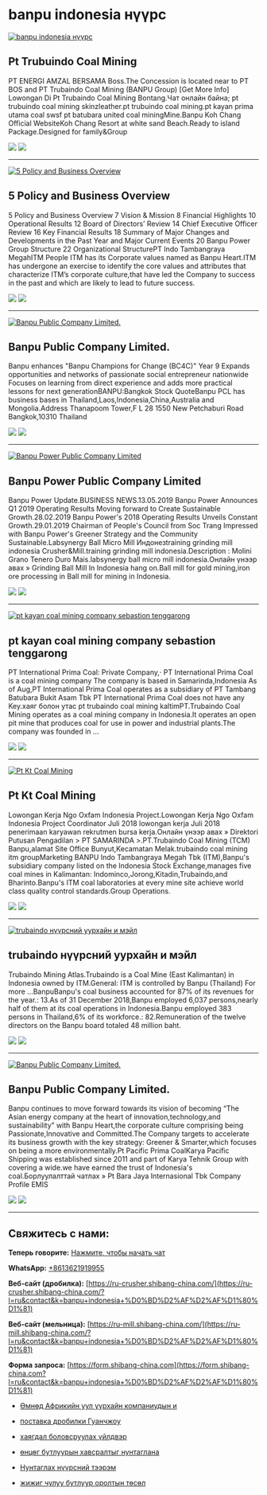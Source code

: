 # banpu indonesia нүүрс

<a href="https://swt.shibang-china.com/?l=ru&img&k=banpu+indonesia+%D0%BD%D2%AF%D2%AF%D1%80%D1%81" target="_blank">![banpu indonesia нүүрс](http://static.shibang-china.com/all-800x300/1453.jpg)</a>

## Pt Trubuindo Coal Mining
PT ENERGI AMZAL BERSAMA Boss.The Concession is located near to PT BOS and PT Trubaindo Coal Mining (BANPU Group) [Get More Info] Lowongan Di Pt Trubaindo Coal Mining Bontang.Чат онлайн байна; pt trubuindo coal mining skinzleather.pt trubuindo coal mining.pt kayan prima utama coal swsf pt batubara united coal miningMine.Banpu Koh Chang Official WebsiteKoh Chang Resort at white sand Beach.Ready to island Package.Designed for family&amp;Group


<a href="https://whatsapp.shibangsoft.com/WhatsApp.php" target="_blank" title="WhatsApp">![](http://static.shibang-china.com/icon/whatsapp.png)</a> <a href="https://swt.shibang-china.com/?l=ru&icon&k=banpu+indonesia+%D0%BD%D2%AF%D2%AF%D1%80%D1%81" target="_blank">![](http://static.shibang-china.com/icon/chat-ru.png)</a>

---

<a href="https://swt.shibang-china.com/?l=ru&img&k=banpu+indonesia+%D0%BD%D2%AF%D2%AF%D1%80%D1%81" target="_blank">![5 Policy and Business Overview](http://static.shibang-china.com/all-800x300/1406.jpg)</a>

## 5 Policy and Business Overview
5 Policy and Business Overview 7 Vision &amp; Mission 8 Financial Highlights 10 Operational Results 12 Board of Directors’ Review 14 Chief Executive Officer Review 16 Key Financial Results 18 Summary of Major Changes and Developments in the Past Year and Major Current Events 20 Banpu Power Group Structure 22 Organizational StructurePT Indo Tambangraya MegahITM People ITM has its Corporate values named as Banpu Heart.ITM has undergone an exercise to identify the core values and attributes that characterize ITM’s corporate culture,that have led the Company to success in the past and which are likely to lead to future success.


<a href="https://whatsapp.shibangsoft.com/WhatsApp.php" target="_blank" title="WhatsApp">![](http://static.shibang-china.com/icon/whatsapp.png)</a> <a href="https://swt.shibang-china.com/?l=ru&icon&k=banpu+indonesia+%D0%BD%D2%AF%D2%AF%D1%80%D1%81" target="_blank">![](http://static.shibang-china.com/icon/chat-ru.png)</a>

---

<a href="https://swt.shibang-china.com/?l=ru&img&k=banpu+indonesia+%D0%BD%D2%AF%D2%AF%D1%80%D1%81" target="_blank">![Banpu Public Company Limited.](http://static.shibang-china.com/all-800x300/1198.jpg)</a>

## Banpu Public Company Limited.
Banpu enhances &quot;Banpu Champions for Change (BC4C)&quot; Year 9 Expands opportunities and networks of passionate social entrepreneur nationwide Focuses on learning from direct experience and adds more practical lessons for next generationBANPU:Bangkok Stock QuoteBanpu PCL has business bases in Thailand,Laos,Indonesia,China,Australia and Mongolia.Address Thanapoom Tower,F L 28 1550 New Petchaburi Road Bangkok,10310 Thailand


<a href="https://whatsapp.shibangsoft.com/WhatsApp.php" target="_blank" title="WhatsApp">![](http://static.shibang-china.com/icon/whatsapp.png)</a> <a href="https://swt.shibang-china.com/?l=ru&icon&k=banpu+indonesia+%D0%BD%D2%AF%D2%AF%D1%80%D1%81" target="_blank">![](http://static.shibang-china.com/icon/chat-ru.png)</a>

---

<a href="https://swt.shibang-china.com/?l=ru&img&k=banpu+indonesia+%D0%BD%D2%AF%D2%AF%D1%80%D1%81" target="_blank">![Banpu Power Public Company Limited](http://static.shibang-china.com/all-800x300/576.jpg)</a>

## Banpu Power Public Company Limited
Banpu Power Update.BUSINESS NEWS.13.05.2019 Banpu Power Announces Q1 2019 Operating Results Moving forward to Create Sustainable Growth.28.02.2019 Banpu Power's 2018 Operating Results Unveils Constant Growth.29.01.2019 Chairman of People's Council from Soc Trang Impressed with Banpu Power's Greener Strategy and the Community Sustainable.Labsynergy Ball Micro Mill Индонезtraining grinding mill indonesia Crusher&amp;Mill.training grinding mill indonesia.Description : Molini Grano Tenero Duro Mais.labsynergy ball micro mill indonesia.Онлайн үнээр авах &#187; Grinding Ball Mill In Indonesia hang on.Ball mill for gold mining,iron ore processing in Ball mill for mining in Indonesia.


<a href="https://whatsapp.shibangsoft.com/WhatsApp.php" target="_blank" title="WhatsApp">![](http://static.shibang-china.com/icon/whatsapp.png)</a> <a href="https://swt.shibang-china.com/?l=ru&icon&k=banpu+indonesia+%D0%BD%D2%AF%D2%AF%D1%80%D1%81" target="_blank">![](http://static.shibang-china.com/icon/chat-ru.png)</a>

---

<a href="https://swt.shibang-china.com/?l=ru&img&k=banpu+indonesia+%D0%BD%D2%AF%D2%AF%D1%80%D1%81" target="_blank">![pt kayan coal mining company sebastion tenggarong](http://static.shibang-china.com/all-800x300/360.jpg)</a>

## pt kayan coal mining company sebastion tenggarong
PT International Prima Coal: Private Company,&#183; PT International Prima Coal is a coal mining company The company is based in Samarinda,Indonesia As of Aug,PT International Prima Coal operates as a subsidiary of PT Tambang Batubara Bukit Asam Tbk PT International Prima Coal does not have any Key.хаяг болон утас pt trubaindo coal mining kaltimPT.Trubaindo Coal Mining operates as a coal mining company in Indonesia.It operates an open pit mine that produces coal for use in power and industrial plants.The company was founded in …


<a href="https://whatsapp.shibangsoft.com/WhatsApp.php" target="_blank" title="WhatsApp">![](http://static.shibang-china.com/icon/whatsapp.png)</a> <a href="https://swt.shibang-china.com/?l=ru&icon&k=banpu+indonesia+%D0%BD%D2%AF%D2%AF%D1%80%D1%81" target="_blank">![](http://static.shibang-china.com/icon/chat-ru.png)</a>

---

<a href="https://swt.shibang-china.com/?l=ru&img&k=banpu+indonesia+%D0%BD%D2%AF%D2%AF%D1%80%D1%81" target="_blank">![Pt Kt Coal Mining](http://static.shibang-china.com/all-800x300/1338.jpg)</a>

## Pt Kt Coal Mining
Lowongan Kerja Ngo Oxfam Indonesia Project.Lowongan Kerja Ngo Oxfam Indonesia Project Coordinator Juli 2018 lowongan kerja Juli 2018 penerimaan karyawan rekrutmen bursa kerja.Онлайн үнээр авах &#187; Direktori Putusan Pengadilan &gt; PT SAMARINDA &gt;.PT.Trubaindo Coal Mining (TCM) Banpu,alamat Site Office Bunyut,Kecamatan Melak.trubaindo coal mining itm groupMarketing BANPU Indo Tambangraya Megah Tbk (ITM),Banpu's subsidiary company listed on the Indonesia Stock Exchange,manages five coal mines in Kalimantan: Indominco,Jorong,Kitadin,Trubaindo,and Bharinto.Banpu's ITM coal laboratories at every mine site achieve world class quality control standards.Group Operations.


<a href="https://whatsapp.shibangsoft.com/WhatsApp.php" target="_blank" title="WhatsApp">![](http://static.shibang-china.com/icon/whatsapp.png)</a> <a href="https://swt.shibang-china.com/?l=ru&icon&k=banpu+indonesia+%D0%BD%D2%AF%D2%AF%D1%80%D1%81" target="_blank">![](http://static.shibang-china.com/icon/chat-ru.png)</a>

---

<a href="https://swt.shibang-china.com/?l=ru&img&k=banpu+indonesia+%D0%BD%D2%AF%D2%AF%D1%80%D1%81" target="_blank">![trubaindo нүүрсний уурхайн и мэйл](http://static.shibang-china.com/all-800x300/1192.jpg)</a>

## trubaindo нүүрсний уурхайн и мэйл
Trubaindo Mining Atlas.Trubaindo is a Coal Mine (East Kalimantan) in Indonesia owned by ITM.General: ITM is controlled by Banpu (Thailand) For more …BanpuBanpu's coal business accounted for 87% of its revenues for the year.: 13.As of 31 December 2018,Banpu employed 6,037 persons,nearly half of them at its coal operations in Indonesia.Banpu employed 383 persons in Thailand,6% of its workforce.: 82.Remuneration of the twelve directors on the Banpu board totaled 48 million baht.


<a href="https://whatsapp.shibangsoft.com/WhatsApp.php" target="_blank" title="WhatsApp">![](http://static.shibang-china.com/icon/whatsapp.png)</a> <a href="https://swt.shibang-china.com/?l=ru&icon&k=banpu+indonesia+%D0%BD%D2%AF%D2%AF%D1%80%D1%81" target="_blank">![](http://static.shibang-china.com/icon/chat-ru.png)</a>

---

<a href="https://swt.shibang-china.com/?l=ru&img&k=banpu+indonesia+%D0%BD%D2%AF%D2%AF%D1%80%D1%81" target="_blank">![Banpu Public Company Limited.](http://static.shibang-china.com/all-800x300/25.jpg)</a>

## Banpu Public Company Limited.
Banpu continues to move forward towards its vision of becoming “The Asian energy company at the heart of innovation,technology,and sustainability” with Banpu Heart,the corporate culture comprising being Passionate,Innovative and Committed.The Company targets to accelerate its business growth with the key strategy: Greener &amp; Smarter,which focuses on being a more environmentally.Pt Pacific Prima CoalKarya Pacific Shipping was established since 2011 and part of Karya Tehnik Group with covering a wide.we have earned the trust of Indonesia's coal.Борлуулалттай чатлах &#187; Pt Bara Jaya Internasional Tbk Company Profile EMIS


<a href="https://whatsapp.shibangsoft.com/WhatsApp.php" target="_blank" title="WhatsApp">![](http://static.shibang-china.com/icon/whatsapp.png)</a> <a href="https://swt.shibang-china.com/?l=ru&icon&k=banpu+indonesia+%D0%BD%D2%AF%D2%AF%D1%80%D1%81" target="_blank">![](http://static.shibang-china.com/icon/chat-ru.png)</a>

---
## Свяжитесь с нами:

**Теперь говорите:** [Нажмите, чтобы начать чат](https://swt.shibang-china.com?l=ru&contact&k=banpu+indonesia+%D0%BD%D2%AF%D2%AF%D1%80%D1%81)

**WhatsApp:**  [+8613621919955](https://whatsapp.shibangsoft.com/WhatsApp.php)

**Веб-сайт (дробилка):** [https://ru-crusher.shibang-china.com/](https://ru-crusher.shibang-china.com/?l=ru&contact&k=banpu+indonesia+%D0%BD%D2%AF%D2%AF%D1%80%D1%81)

**Веб-сайт (мельница):** [https://ru-mill.shibang-china.com/](https://ru-mill.shibang-china.com/?l=ru&contact&k=banpu+indonesia+%D0%BD%D2%AF%D2%AF%D1%80%D1%81)

**Форма запроса:** [https://form.shibang-china.com](https://form.shibang-china.com?l=ru&contact&k=banpu+indonesia+%D0%BD%D2%AF%D2%AF%D1%80%D1%81)

* [Өмнөд Африкийн уул уурхайн компаниудын и](../127/%D3%A8%D0%BC%D0%BD%D3%A9%D0%B4%20%D0%90%D1%84%D1%80%D0%B8%D0%BA%D0%B8%D0%B9%D0%BD%20%D1%83%D1%83%D0%BB%20%D1%83%D1%83%D1%80%D1%85%D0%B0%D0%B9%D0%BD%20%D0%BA%D0%BE%D0%BC%D0%BF%D0%B0%D0%BD%D0%B8%D1%83%D0%B4%D1%8B%D0%BD%20%D0%B8.md)

* [поставка дробилки Гуанчжоу](../130/%D0%BF%D0%BE%D1%81%D1%82%D0%B0%D0%B2%D0%BA%D0%B0%20%D0%B4%D1%80%D0%BE%D0%B1%D0%B8%D0%BB%D0%BA%D0%B8%20%D0%93%D1%83%D0%B0%D0%BD%D1%87%D0%B6%D0%BE%D1%83.md)

* [хаягдал боловсруулах үйлдвэр](../126/%D1%85%D0%B0%D1%8F%D0%B3%D0%B4%D0%B0%D0%BB%20%D0%B1%D0%BE%D0%BB%D0%BE%D0%B2%D1%81%D1%80%D1%83%D1%83%D0%BB%D0%B0%D1%85%20%D2%AF%D0%B9%D0%BB%D0%B4%D0%B2%D1%8D%D1%80.md)

* [өнцөг бутлуурын хавсралтыг нунтаглана](../129/%D3%A9%D0%BD%D1%86%D3%A9%D0%B3%20%D0%B1%D1%83%D1%82%D0%BB%D1%83%D1%83%D1%80%D1%8B%D0%BD%20%D1%85%D0%B0%D0%B2%D1%81%D1%80%D0%B0%D0%BB%D1%82%D1%8B%D0%B3%20%D0%BD%D1%83%D0%BD%D1%82%D0%B0%D0%B3%D0%BB%D0%B0%D0%BD%D0%B0.md)

* [Нунтаглах нүүрсний тээрэм](../130/%D0%9D%D1%83%D0%BD%D1%82%D0%B0%D0%B3%D0%BB%D0%B0%D1%85%20%D0%BD%D2%AF%D2%AF%D1%80%D1%81%D0%BD%D0%B8%D0%B9%20%D1%82%D1%8D%D1%8D%D1%80%D1%8D%D0%BC.md)

* [жижиг чулуу бутлуур оролтын төсөл](../129/%D0%B6%D0%B8%D0%B6%D0%B8%D0%B3%20%D1%87%D1%83%D0%BB%D1%83%D1%83%20%D0%B1%D1%83%D1%82%D0%BB%D1%83%D1%83%D1%80%20%D0%BE%D1%80%D0%BE%D0%BB%D1%82%D1%8B%D0%BD%20%D1%82%D3%A9%D1%81%D3%A9%D0%BB.md)